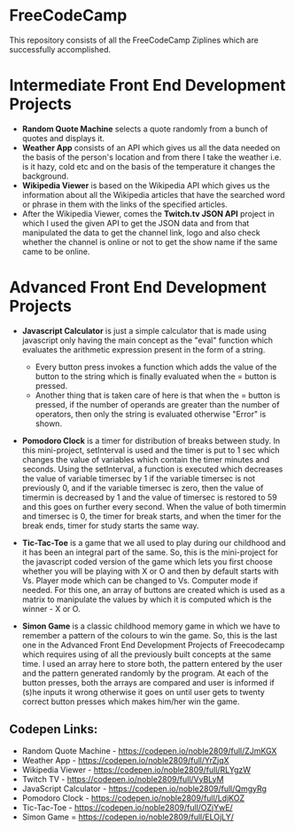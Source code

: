 # FreeCodeCamp
This repository consists of all the FreeCodeCamp Ziplines which are successfully accomplished.

# Intermediate Front End Development Projects
* **Random Quote Machine** selects a quote randomly from a bunch of quotes and displays it.
* **Weather App** consists of an API which gives us all the data needed on the basis of the person's location and from there I take the weather i.e. is it hazy, cold etc and on the basis of the temperature it changes the background.
* **Wikipedia Viewer** is based on the Wikipedia API which gives us the information about all the Wikipedia articles that have the searched word or phrase in them with the links of the specified articles.
* After the Wikipedia Viewer, comes the **Twitch.tv JSON API** project in which I used the given API to get the JSON data and from that manipulated the data to get the channel link, logo and also check whether the channel is online or not to get the show name if the same came to be online.

# Advanced Front End Development Projects
* **Javascript Calculator** is just a simple calculator that is made using javascript only having the main concept as the "eval" function which evaluates the arithmetic expression present in the form of a string.
    * Every button press invokes a function which adds the value of the button to the string which is finally evaluated when the = button is pressed.
    * Another thing that is taken care of here is that when the = button is pressed, if the number of operands are greater than the number of operators, then only the string is evaluated otherwise "Error" is shown.

* **Pomodoro Clock** is a timer for distribution of breaks between study. In this mini-project, setInterval is used and the timer is put to 1 sec which changes the value of variables which contain the timer minutes and seconds. Using the setInterval, a function is executed which decreases the value of variable timersec by 1 if the variable timersec is not previously 0, and if the variable timersec is zero, then the value of timermin is decreased by 1 and the value of timersec is restored to 59 and this goes on further every second. When the value of both  timermin and timersec is 0, the timer for break starts, and when the timer for the break ends, timer for study starts the same way.

* **Tic-Tac-Toe** is a game that we all used to play during our childhood and it has been an integral part of the same. So, this is the mini-project for the javascript coded version of the game which lets you first choose whether you will be playing with X or O and then by default starts with Vs. Player mode which can be changed to Vs. Computer mode if needed. For this one, an array of buttons are created which is used as a matrix to manipulate the values by which it is computed which is the winner - X or O.

* **Simon Game** is a classic childhood memory game in which we have to remember a pattern of the colours to win the game. So, this is the last one in the Advanced Front End Development Projects of Freecodecamp which requires using of all the previously built concepts at the same time. I used an array here to store both, the pattern entered by the user and the pattern generated randomly by the program.
At each of the button presses, both the arrays are compared and user is informed if (s)he inputs it wrong otherwise it goes on until user gets to twenty correct button presses which makes him/her win the game.

## Codepen Links:
  * Random Quote Machine - https://codepen.io/noble2809/full/ZJmKGX
  * Weather App - https://codepen.io/noble2809/full/YrZjqX
  * Wikipedia Viewer - https://codepen.io/noble2809/full/RLYgzW
  * Twitch TV - https://codepen.io/noble2809/full/VyBLyM
  * JavaScript Calculator - https://codepen.io/noble2809/full/QmgyRg
  * Pomodoro Clock - https://codepen.io/noble2809/full/LdjKOZ
  * Tic-Tac-Toe - https://codepen.io/noble2809/full/OZjYwE/
  * Simon Game = https://codepen.io/noble2809/full/ELOjLY/
  
